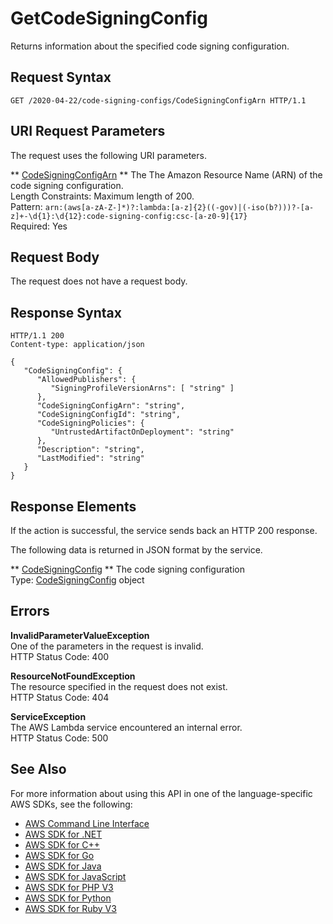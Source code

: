 # GetCodeSigningConfig<a name="API_GetCodeSigningConfig"></a>

Returns information about the specified code signing configuration\.

## Request Syntax<a name="API_GetCodeSigningConfig_RequestSyntax"></a>

```
GET /2020-04-22/code-signing-configs/CodeSigningConfigArn HTTP/1.1
```

## URI Request Parameters<a name="API_GetCodeSigningConfig_RequestParameters"></a>

The request uses the following URI parameters\.

 ** [CodeSigningConfigArn](#API_GetCodeSigningConfig_RequestSyntax) **   <a name="SSS-GetCodeSigningConfig-request-CodeSigningConfigArn"></a>
The The Amazon Resource Name \(ARN\) of the code signing configuration\.   
Length Constraints: Maximum length of 200\.  
Pattern: `arn:(aws[a-zA-Z-]*)?:lambda:[a-z]{2}((-gov)|(-iso(b?)))?-[a-z]+-\d{1}:\d{12}:code-signing-config:csc-[a-z0-9]{17}`   
Required: Yes

## Request Body<a name="API_GetCodeSigningConfig_RequestBody"></a>

The request does not have a request body\.

## Response Syntax<a name="API_GetCodeSigningConfig_ResponseSyntax"></a>

```
HTTP/1.1 200
Content-type: application/json

{
   "CodeSigningConfig": { 
      "AllowedPublishers": { 
         "SigningProfileVersionArns": [ "string" ]
      },
      "CodeSigningConfigArn": "string",
      "CodeSigningConfigId": "string",
      "CodeSigningPolicies": { 
         "UntrustedArtifactOnDeployment": "string"
      },
      "Description": "string",
      "LastModified": "string"
   }
}
```

## Response Elements<a name="API_GetCodeSigningConfig_ResponseElements"></a>

If the action is successful, the service sends back an HTTP 200 response\.

The following data is returned in JSON format by the service\.

 ** [CodeSigningConfig](#API_GetCodeSigningConfig_ResponseSyntax) **   <a name="SSS-GetCodeSigningConfig-response-CodeSigningConfig"></a>
The code signing configuration  
Type: [CodeSigningConfig](API_CodeSigningConfig.md) object

## Errors<a name="API_GetCodeSigningConfig_Errors"></a>

 **InvalidParameterValueException**   
One of the parameters in the request is invalid\.  
HTTP Status Code: 400

 **ResourceNotFoundException**   
The resource specified in the request does not exist\.  
HTTP Status Code: 404

 **ServiceException**   
The AWS Lambda service encountered an internal error\.  
HTTP Status Code: 500

## See Also<a name="API_GetCodeSigningConfig_SeeAlso"></a>

For more information about using this API in one of the language\-specific AWS SDKs, see the following:
+  [AWS Command Line Interface](https://docs.aws.amazon.com/goto/aws-cli/lambda-2015-03-31/GetCodeSigningConfig) 
+  [AWS SDK for \.NET](https://docs.aws.amazon.com/goto/DotNetSDKV3/lambda-2015-03-31/GetCodeSigningConfig) 
+  [AWS SDK for C\+\+](https://docs.aws.amazon.com/goto/SdkForCpp/lambda-2015-03-31/GetCodeSigningConfig) 
+  [AWS SDK for Go](https://docs.aws.amazon.com/goto/SdkForGoV1/lambda-2015-03-31/GetCodeSigningConfig) 
+  [AWS SDK for Java](https://docs.aws.amazon.com/goto/SdkForJava/lambda-2015-03-31/GetCodeSigningConfig) 
+  [AWS SDK for JavaScript](https://docs.aws.amazon.com/goto/AWSJavaScriptSDK/lambda-2015-03-31/GetCodeSigningConfig) 
+  [AWS SDK for PHP V3](https://docs.aws.amazon.com/goto/SdkForPHPV3/lambda-2015-03-31/GetCodeSigningConfig) 
+  [AWS SDK for Python](https://docs.aws.amazon.com/goto/boto3/lambda-2015-03-31/GetCodeSigningConfig) 
+  [AWS SDK for Ruby V3](https://docs.aws.amazon.com/goto/SdkForRubyV3/lambda-2015-03-31/GetCodeSigningConfig) 